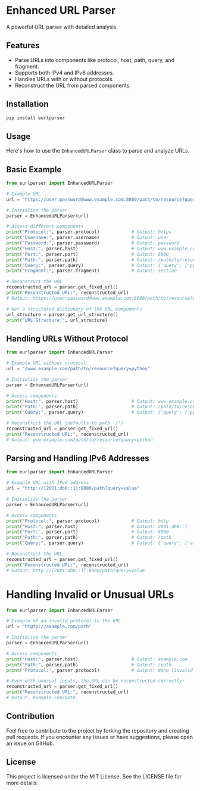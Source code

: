 # Enhanced URL Parser

A powerful URL parser with detailed analysis.

## Features

- Parse URLs into components like protocol, host, path, query, and fragment.
- Supports both IPv4 and IPv6 addresses.
- Handles URLs with or without protocols.
- Reconstruct the URL from parsed components.

## Installation

```bash
pip install eurlparser
```

## Usage
Here's how to use the `EnhancedURLParser` class to parse and analyze URLs.

## Basic Example
```python
from eurlparser import EnhancedURLParser

# Example URL
url = "https://user:password@www.example.com:8080/path/to/resource?query=python&foo=bar#section"

# Initialize the parser
parser = EnhancedURLParser(url)

# Access different components
print("Protocol:", parser.protocol)            # Output: https
print("Username:", parser.username)            # Output: user
print("Password:", parser.password)            # Output: password
print("Host:", parser.host)                    # Output: www.example.com
print("Port:", parser.port)                    # Output: 8080
print("Path:", parser.path)                    # Output: /path/to/resource
print("Query:", parser.query)                  # Output: {'query': ['python'], 'foo': ['bar']}
print("Fragment:", parser.fragment)            # Output: section

# Reconstruct the URL
reconstructed_url = parser.get_fixed_url()
print("Reconstructed URL:", reconstructed_url)
# Output: https://user:password@www.example.com:8080/path/to/resource?query=python&foo=bar#section

# Get a structured dictionary of the URL components
url_structure = parser.get_url_structure()
print("URL Structure:", url_structure)
```

## Handling URLs Without Protocol
```python
from eurlparser import EnhancedURLParser

# Example URL without protocol
url = "/www.example.com/path/to/resource?query=python"

# Initialize the parser
parser = EnhancedURLParser(url)

# Access components
print("Host:", parser.host)                    # Output: www.example.com
print("Path:", parser.path)                    # Output: /path/to/resource
print("Query:", parser.query)                  # Output: {'query': ['python']}

# Reconstruct the URL (defaults to path '/')
reconstructed_url = parser.get_fixed_url()
print("Reconstructed URL:", reconstructed_url)
# Output: www.example.com/path/to/resource?query=python
```

## Parsing and Handling IPv6 Addresses
```python
from eurlparser import EnhancedURLParser

# Example URL with IPv6 address
url = "http://[2001:db8::1]:8080/path?query=value"

# Initialize the parser
parser = EnhancedURLParser(url)

# Access components
print("Protocol:", parser.protocol)            # Output: http
print("Host:", parser.host)                    # Output: 2001:db8::1
print("Port:", parser.port)                    # Output: 8080
print("Path:", parser.path)                    # Output: /path
print("Query:", parser.query)                  # Output: {'query': ['value']}

# Reconstruct the URL
reconstructed_url = parser.get_fixed_url()
print("Reconstructed URL:", reconstructed_url)
# Output: http://[2001:db8::1]:8080/path?query=value
```

# Handling Invalid or Unusual URLs
```python
from eurlparser import EnhancedURLParser

# Example of an invalid protocol in the URL
url = "ht@tp://example.com/path"

# Initialize the parser
parser = EnhancedURLParser(url)

# Access components
print("Host:", parser.host)                    # Output: example.com
print("Path:", parser.path)                    # Output: /path
print("Protocol:", parser.protocol)            # Output: None (invalid protocol)

# Even with unusual inputs, the URL can be reconstructed correctly:
reconstructed_url = parser.get_fixed_url()
print("Reconstructed URL:", reconstructed_url)
# Output: example.com/path
```

## Contribution
Feel free to contribute to the project by forking the repository and creating pull requests. If you encounter any issues or have suggestions, please open an issue on GitHub.

## License
This project is licensed under the MIT License. See the LICENSE file for more details.
